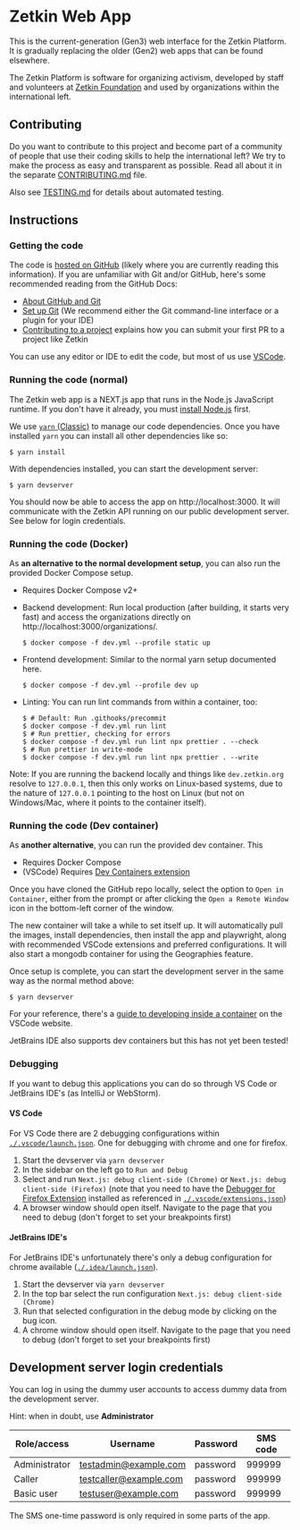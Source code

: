 # Zetkin Web App

This is the current-generation (Gen3) web interface for the Zetkin Platform. It
is gradually replacing the older (Gen2) web apps that can be found elsewhere.

The Zetkin Platform is software for organizing activism, developed by staff and
volunteers at [Zetkin Foundation](https://zetkin.org) and used by organizations
within the international left.

## Contributing

Do you want to contribute to this project and become part of a community of people
that use their coding skills to help the international left? We try to make the
process as easy and transparent as possible. Read all about it in the separate
[CONTRIBUTING.md](./CONTRIBUTING.md) file.

Also see [TESTING.md](./TESTING.md) for details about automated testing.

## Instructions

### Getting the code

The code is [hosted on GitHub](https://github.com/zetkin/app.zetkin.org) (likely
where you are currently reading this information). If you are unfamiliar with
Git and/or GitHub, here's some recommended reading from the GitHub Docs:

- [About GitHub and Git](https://docs.github.com/en/get-started/start-your-journey/about-github-and-git)
- [Set up Git](https://docs.github.com/en/get-started/getting-started-with-git/set-up-git)
  (We recommend either the Git command-line interface or a plugin for your IDE)
- [Contributing to a project](https://docs.github.com/en/get-started/exploring-projects-on-github/contributing-to-a-project)
  explains how you can submit your first PR to a project like Zetkin

You can use any editor or IDE to edit the code, but most of us use [VSCode](https://code.visualstudio.com/).

### Running the code (normal)

The Zetkin web app is a NEXT.js app that runs in the Node.js JavaScript runtime.
If you don't have it already, you must [install Node.js](https://nodejs.org/)
first.

We use [`yarn` (Classic)](https://classic.yarnpkg.com) to manage our code
dependencies. Once you have installed `yarn` you can install all other
dependencies like so:

```
$ yarn install
```

With dependencies installed, you can start the development server:

```
$ yarn devserver
```

You should now be able to access the app on http://localhost:3000. It will
communicate with the Zetkin API running on our public development server. See
below for login credentials.

### Running the code (Docker)

As **an alternative to the normal development setup**, you can also run the provided
Docker Compose setup.

- Requires Docker Compose v2+
- Backend development: Run local production (after building, it starts very fast)
  and access the organizations directly on http://localhost:3000/organizations/.

  ```
  $ docker compose -f dev.yml --profile static up
  ```

- Frontend development: Similar to the normal yarn setup documented here.

  ```
  $ docker compose -f dev.yml --profile dev up
  ```

- Linting: You can run lint commands from within a container, too:

  ```
  $ # Default: Run .githooks/precommit
  $ docker compose -f dev.yml run lint
  $ # Run prettier, checking for errors
  $ docker compose -f dev.yml run lint npx prettier . --check
  $ # Run prettier in write-mode
  $ docker compose -f dev.yml run lint npx prettier . --write
  ```

Note: If you are running the backend locally and things like `dev.zetkin.org` resolve to `127.0.0.1`,
then this only works on Linux-based systems, due to the nature of `127.0.0.1` pointing to the host on Linux
(but not on Windows/Mac, where it points to the container itself).

### Running the code (Dev container)

As **another alternative**, you can run the provided dev container. This

- Requires Docker Compose
- (VSCode) Requires [Dev Containers extension](https://marketplace.visualstudio.com/items?itemName=ms-vscode-remote.remote-containers)

Once you have cloned the GitHub repo locally, select the option to `Open in Container`, either from the prompt or after clicking the `Open a Remote Window` icon in the bottom-left corner of the window.

The new container will take a while to set itself up. It will automatically pull the images, install dependencies, then install the app and playwright, along with recommended VSCode extensions and preferred configurations. It will also start a mongodb container for using the Geographies feature.

Once setup is complete, you can start the development server in the same way as the normal method above:

```
$ yarn devserver
```

For your reference, there's a [guide to developing inside a container](https://code.visualstudio.com/docs/devcontainers/containers) on the VSCode website.

JetBrains IDE also supports dev containers but this has not yet been tested!

### Debugging

If you want to debug this applications you can do so through VS Code or JetBrains IDE's (as IntelliJ or WebStorm).

#### VS Code

For VS Code there are 2 debugging configurations within [`./.vscode/launch.json`](./.vscode/launch.json).
One for debugging with chrome and one for firefox.

1. Start the devserver via `yarn devserver`
2. In the sidebar on the left go to `Run and Debug`
3. Select and run `Next.js: debug client-side (Chrome)` or `Next.js: debug client-side (Firefox)` (note that you need to have the [Debugger for Firefox Extension](https://marketplace.visualstudio.com/items?itemName=firefox-devtools.vscode-firefox-debug) installed as referenced in [`./.vscode/extensions.json`](./.vscode/extensions.json))
4. A browser window should open itself. Navigate to the page that you need to debug (don't forget to set your breakpoints first)

#### JetBrains IDE's

For JetBrains IDE's unfortunately there's only a debug configuration for chrome available ([`./.idea/launch.json`](./.idea/launch.json)).

1. Start the devserver via `yarn devserver`
2. In the top bar select the run configuration `Next.js: debug client-side (Chrome)`
3. Run that selected configuration in the debug mode by clicking on the bug icon.
4. A chrome window should open itself. Navigate to the page that you need to debug (don't forget to set your breakpoints first)

## Development server login credentials

You can log in using the dummy user accounts to access dummy data from the
development server.

Hint: when in doubt, use **Administrator**

| Role/access   | Username               | Password | SMS code |
| ------------- | ---------------------- | -------- | -------- |
| Administrator | testadmin@example.com  | password | 999999   |
| Caller        | testcaller@example.com | password | 999999   |
| Basic user    | testuser@example.com   | password | 999999   |

The SMS one-time password is only required in some parts of the app.
